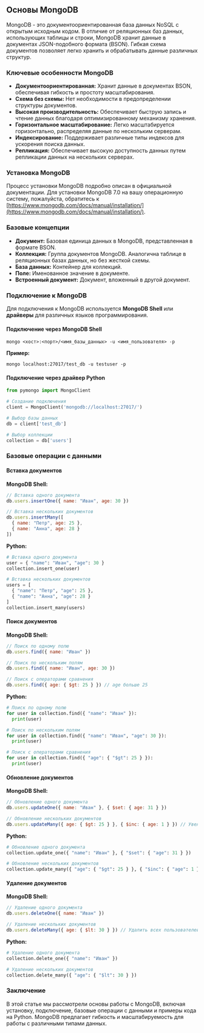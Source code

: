 ## Основы MongoDB

MongoDB - это документоориентированная база данных NoSQL с открытым исходным кодом. В отличие от реляционных баз данных, использующих таблицы и строки, MongoDB хранит данные в документах JSON-подобного формата (BSON). Гибкая схема документов позволяет легко хранить и обрабатывать данные различных структур.

### Ключевые особенности MongoDB

* **Документоориентированная:** Хранит данные в документах BSON, обеспечивая гибкость и простоту масштабирования.
* **Схема без схемы:** Нет необходимости в предопределении структуры документов.
* **Высокая производительность:** Обеспечивает быструю запись и чтение данных благодаря оптимизированному механизму хранения.
* **Горизонтальное масштабирование:** Легко масштабируется горизонтально, распределяя данные по нескольким серверам.
* **Индексирование:** Поддерживает различные типы индексов для ускорения поиска данных.
* **Репликация:** Обеспечивает высокую доступность данных путем репликации данных на нескольких серверах.

### Установка MongoDB

Процесс установки MongoDB подробно описан в официальной документации. Для установки MongoDB 7.0 на вашу операционную систему, пожалуйста, обратитесь к [https://www.mongodb.com/docs/manual/installation/](https://www.mongodb.com/docs/manual/installation/).

### Базовые концепции

* **Документ:** Базовая единица данных в MongoDB, представленная в формате BSON.
* **Коллекция:** Группа документов MongoDB. Аналогична таблице в реляционных базах данных, но без жесткой схемы.
* **База данных:** Контейнер для коллекций.
* **Поле:** Именованное значение в документе.
* **Встроенный документ:** Документ, вложенный в другой документ.

### Подключение к MongoDB

Для подключения к MongoDB используется **MongoDB Shell** или **драйверы** для различных языков программирования. 

#### Подключение через MongoDB Shell

```
mongo <хост>:<порт>/<имя_базы_данных> -u <имя_пользователя> -p
```

**Пример:**

```
mongo localhost:27017/test_db -u testuser -p
```

#### Подключение через драйвер Python

```python
from pymongo import MongoClient

# Создание подключения
client = MongoClient('mongodb://localhost:27017/')

# Выбор базы данных
db = client['test_db']

# Выбор коллекции
collection = db['users']
```

### Базовые операции с данными

#### Вставка документов

**MongoDB Shell:**

```javascript
// Вставка одного документа
db.users.insertOne({ name: "Иван", age: 30 })

// Вставка нескольких документов
db.users.insertMany([
  { name: "Петр", age: 25 },
  { name: "Анна", age: 28 }
])
```

**Python:**

```python
# Вставка одного документа
user = { "name": "Иван", "age": 30 }
collection.insert_one(user)

# Вставка нескольких документов
users = [
  { "name": "Петр", "age": 25 },
  { "name": "Анна", "age": 28 }
]
collection.insert_many(users)
```

#### Поиск документов

**MongoDB Shell:**

```javascript
// Поиск по одному полю
db.users.find({ name: "Иван" })

// Поиск по нескольким полям
db.users.find({ name: "Иван", age: 30 })

// Поиск с операторами сравнения
db.users.find({ age: { $gt: 25 } }) // age больше 25
```

**Python:**

```python
# Поиск по одному полю
for user in collection.find({ "name": "Иван" }):
  print(user)

# Поиск по нескольким полям
for user in collection.find({ "name": "Иван", "age": 30 }):
  print(user)

# Поиск с операторами сравнения
for user in collection.find({ "age": { "$gt": 25 } }):
  print(user)
```

#### Обновление документов

**MongoDB Shell:**

```javascript
// Обновление одного документа
db.users.updateOne({ name: "Иван" }, { $set: { age: 31 } })

// Обновление нескольких документов
db.users.updateMany({ age: { $gt: 25 } }, { $inc: { age: 1 } }) // Увеличить age на 1
```

**Python:**

```python
# Обновление одного документа
collection.update_one({ "name": "Иван" }, { "$set": { "age": 31 } })

# Обновление нескольких документов
collection.update_many({ "age": { "$gt": 25 } }, { "$inc": { "age": 1 } })
```

#### Удаление документов

**MongoDB Shell:**

```javascript
// Удаление одного документа
db.users.deleteOne({ name: "Иван" })

// Удаление нескольких документов
db.users.deleteMany({ age: { $lt: 30 } }) // Удалить всех пользователей младше 30 лет
```

**Python:**

```python
# Удаление одного документа
collection.delete_one({ "name": "Иван" })

# Удаление нескольких документов
collection.delete_many({ "age": { "$lt": 30 } })
```

### Заключение

В этой статье мы рассмотрели основы работы с MongoDB, включая установку, подключение, базовые операции с данными и примеры кода на Python. MongoDB предлагает гибкость и масштабируемость для работы с различными типами данных.